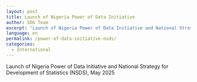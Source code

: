 ```yaml
---
layout: post
title: Launch of Nigeria Power of Data Initiative
author: SDG Team
excerpt: "Launch of Nigeria Power of Data Initiative and National Strategy for Development of Statistics (NSDS)"
language: en
permalink: /power-of-data-initiative-nsds/
categories:
  - International
---
```

Launch of Nigeria Power of Data Initiative and National Strategy for Development of Statistics (NSDS), May 2025
